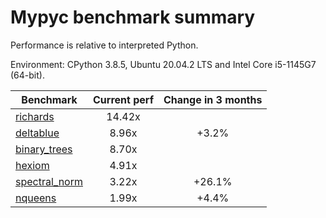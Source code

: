 # Mypyc benchmark summary

Performance is relative to interpreted Python.

Environment: CPython 3.8.5, Ubuntu 20.04.2 LTS and Intel Core i5-1145G7 (64-bit).

| Benchmark | Current perf | Change in 3 months |
| --- | :---: | :---: |
| [richards](benchmarks/richards.md) | 14.42x |  |
| [deltablue](benchmarks/deltablue.md) | 8.96x | +3.2% |
| [binary_trees](benchmarks/binary_trees.md) | 8.70x |  |
| [hexiom](benchmarks/hexiom.md) | 4.91x |  |
| [spectral_norm](benchmarks/spectral_norm.md) | 3.22x | +26.1% |
| [nqueens](benchmarks/nqueens.md) | 1.99x | +4.4% |

